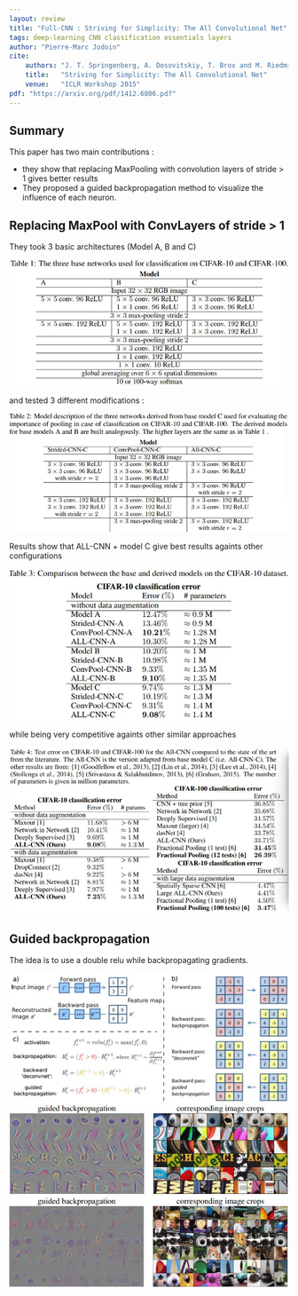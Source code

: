```yaml
---
layout: review
title: "Full-CNN : Striving for Simplicity: The All Convolutional Net"
tags: deep-learning CNN classification essentials layers
author: "Pierre-Marc Jodoin"
cite:
    authors: "J. T. Springenberg, A. Dosovitskiy, T. Brox and M. Riedmiller"
    title:   "Striving for Simplicity: The All Convolutional Net"
    venue:   "ICLR Workshop 2015"
pdf: "https://arxiv.org/pdf/1412.6806.pdf"
---
```


## Summary

This paper has two main contributions : 
- they show that replacing MaxPooling with convolution layers of stride > 1 gives better results 
- They proposed a guided backpropagation method to visualize the influence of each neuron.

## Replacing MaxPool with ConvLayers of stride > 1

They took 3 basic architectures (Model A, B and C)

![](/article/images/fullCNN/sc01.jpg)

and tested 3 different modifications :

![](/article/images/fullCNN/sc02.jpg)

Results show that ALL-CNN + model C give best results againts other configurations

![](/article/images/fullCNN/sc06.jpg)

while being very competitive againts other similar approaches

![](/article/images/fullCNN/sc05.jpg)

## Guided backpropagation

The idea is to use a double relu while backpropagating gradients.

![](/article/images/fullCNN/sc03.jpg)
![](/article/images/fullCNN/sc04.jpg)
